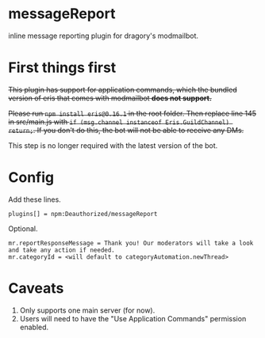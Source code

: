 # messageReport
inline message reporting plugin for dragory's modmailbot.

# First things first
~~This plugin has support for application commands, which the bundled version of eris that comes with modmailbot **does not support.**~~

~~Please run `npm install eris@0.16.1` in the root folder. Then replace line 145 in src/main.js with `if (msg.channel instanceof Eris.GuildChannel) return;`. If you don't do this, the bot will not be able to receive any DMs.~~

This step is no longer required with the latest version of the bot.

# Config
Add these lines.

```
plugins[] = npm:Deauthorized/messageReport
```

Optional.

```
mr.reportResponseMessage = Thank you! Our moderators will take a look and take any action if needed.
mr.categoryId = <will default to categoryAutomation.newThread>
```

# Caveats 

1) Only supports one main server (for now).
2) Users will need to have the "Use Application Commands" permission enabled.
